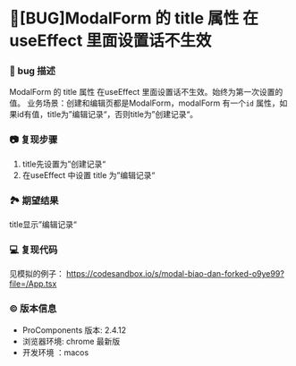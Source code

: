 # 🐛[BUG]ModalForm 的 title 属性 在useEffect 里面设置话不生效

### 🐛 bug 描述

ModalForm 的 title 属性 在useEffect 里面设置话不生效。始终为第一次设置的值。
业务场景：创建和编辑页都是ModalForm，modalForm 有一个`id` 属性，如果id有值，title为”编辑记录“，否则title为”创建记录“。

### 📷 复现步骤

1. title先设置为”创建记录“
2. 在useEffect 中设置 title 为”编辑记录“

### 🏞 期望结果

title显示”编辑记录“

### 💻 复现代码

见模拟的例子：
https://codesandbox.io/s/modal-biao-dan-forked-o9ye99?file=/App.tsx

### © 版本信息

- ProComponents 版本: 2.4.12
- 浏览器环境: chrome 最新版
- 开发环境 ：macos
